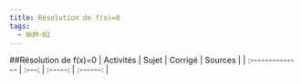 ```yaml
---
title: Résolution de f(x)=0 
tags:
  - NUM-02
---
```

[comment]: <> (Généré automatiquement par make_all_activites.py, creation_fichiers_activites)

##Résolution de f(x)=0 
| Activités | Sujet | Corrigé | Sources  | 
| :-------------- | :---: | :-----: | :------: | 

